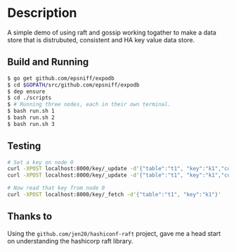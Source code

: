# Description

A simple demo of using raft and gossip working togather to make a data store that is distrubuted, consistent and HA key value data store. 

## Build and Running

```bash
$ go get github.com/epsniff/expodb
$ cd $GOPATH/src/github.com/epsniff/expodb
$ dep ensure
$ cd ./scripts
$ # Running three nodes, each in their own terminal.
$ bash run.sh 1 
$ bash run.sh 2 
$ bash run.sh 3 
```

## Testing

```bash
# Set a key on node 0
curl -XPOST localhost:8000/key/_update -d'{"table":"t1", "key":"k1","column":"name", "value":"eric"}'
curl -XPOST localhost:8000/key/_update -d'{"table":"t1", "key":"k1","column":"state", "value":"WA"}'

# Now read that key from node 0
curl -XPOST localhost:8000/key/_fetch -d'{"table":"t1", "key":"k1"}'

```

## Thanks to

 Using the `github.com/jen20/hashiconf-raft` project, gave me a head start on understanding the hashicorp raft library.
 
